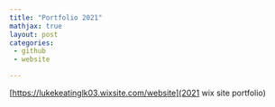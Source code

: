 ```yaml
---
title: "Portfolio 2021"
mathjax: true
layout: post
categories:
 - github
 - website

---
```


[https://lukekeatinglk03.wixsite.com/website](2021 wix site portfolio)
